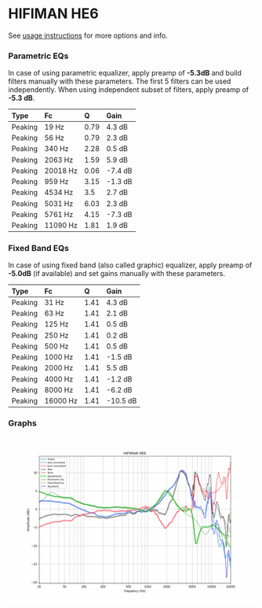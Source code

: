 # HIFIMAN HE6
See [usage instructions](https://github.com/jaakkopasanen/AutoEq#usage) for more options and info.

### Parametric EQs
In case of using parametric equalizer, apply preamp of **-5.3dB** and build filters manually
with these parameters. The first 5 filters can be used independently.
When using independent subset of filters, apply preamp of **-5.3 dB**.

| Type    | Fc       |    Q | Gain    |
|:--------|:---------|:-----|:--------|
| Peaking | 19 Hz    | 0.79 | 4.3 dB  |
| Peaking | 56 Hz    | 0.79 | 2.3 dB  |
| Peaking | 340 Hz   | 2.28 | 0.5 dB  |
| Peaking | 2063 Hz  | 1.59 | 5.9 dB  |
| Peaking | 20018 Hz | 0.06 | -7.4 dB |
| Peaking | 959 Hz   | 3.15 | -1.3 dB |
| Peaking | 4534 Hz  | 3.5  | 2.7 dB  |
| Peaking | 5031 Hz  | 6.03 | 2.3 dB  |
| Peaking | 5761 Hz  | 4.15 | -7.3 dB |
| Peaking | 11090 Hz | 1.81 | 1.9 dB  |

### Fixed Band EQs
In case of using fixed band (also called graphic) equalizer, apply preamp of **-5.0dB**
(if available) and set gains manually with these parameters.

| Type    | Fc       |    Q | Gain     |
|:--------|:---------|:-----|:---------|
| Peaking | 31 Hz    | 1.41 | 4.3 dB   |
| Peaking | 63 Hz    | 1.41 | 2.1 dB   |
| Peaking | 125 Hz   | 1.41 | 0.5 dB   |
| Peaking | 250 Hz   | 1.41 | 0.2 dB   |
| Peaking | 500 Hz   | 1.41 | 0.5 dB   |
| Peaking | 1000 Hz  | 1.41 | -1.5 dB  |
| Peaking | 2000 Hz  | 1.41 | 5.5 dB   |
| Peaking | 4000 Hz  | 1.41 | -1.2 dB  |
| Peaking | 8000 Hz  | 1.41 | -6.2 dB  |
| Peaking | 16000 Hz | 1.41 | -10.5 dB |

### Graphs
![](./HIFIMAN%20HE6.png)